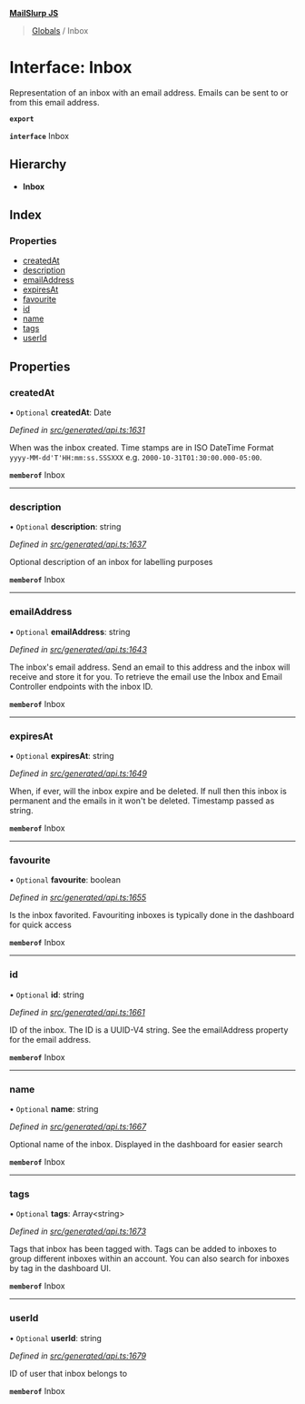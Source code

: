 **[MailSlurp JS](../README.md)**

> [Globals](../README.md) / Inbox

# Interface: Inbox

Representation of an inbox with an email address. Emails can be sent to or from this email address.

**`export`** 

**`interface`** Inbox

## Hierarchy

* **Inbox**

## Index

### Properties

* [createdAt](inbox.md#createdat)
* [description](inbox.md#description)
* [emailAddress](inbox.md#emailaddress)
* [expiresAt](inbox.md#expiresat)
* [favourite](inbox.md#favourite)
* [id](inbox.md#id)
* [name](inbox.md#name)
* [tags](inbox.md#tags)
* [userId](inbox.md#userid)

## Properties

### createdAt

• `Optional` **createdAt**: Date

*Defined in [src/generated/api.ts:1631](https://github.com/mailslurp/mailslurp-client/blob/36fa2ad/src/generated/api.ts#L1631)*

When was the inbox created. Time stamps are in ISO DateTime Format `yyyy-MM-dd'T'HH:mm:ss.SSSXXX` e.g. `2000-10-31T01:30:00.000-05:00`.

**`memberof`** Inbox

___

### description

• `Optional` **description**: string

*Defined in [src/generated/api.ts:1637](https://github.com/mailslurp/mailslurp-client/blob/36fa2ad/src/generated/api.ts#L1637)*

Optional description of an inbox for labelling purposes

**`memberof`** Inbox

___

### emailAddress

• `Optional` **emailAddress**: string

*Defined in [src/generated/api.ts:1643](https://github.com/mailslurp/mailslurp-client/blob/36fa2ad/src/generated/api.ts#L1643)*

The inbox's email address. Send an email to this address and the inbox will receive and store it for you. To retrieve the email use the Inbox and Email Controller endpoints with the inbox ID.

**`memberof`** Inbox

___

### expiresAt

• `Optional` **expiresAt**: string

*Defined in [src/generated/api.ts:1649](https://github.com/mailslurp/mailslurp-client/blob/36fa2ad/src/generated/api.ts#L1649)*

When, if ever, will the inbox expire and be deleted. If null then this inbox is permanent and the emails in it won't be deleted. Timestamp passed as string.

**`memberof`** Inbox

___

### favourite

• `Optional` **favourite**: boolean

*Defined in [src/generated/api.ts:1655](https://github.com/mailslurp/mailslurp-client/blob/36fa2ad/src/generated/api.ts#L1655)*

Is the inbox favorited. Favouriting inboxes is typically done in the dashboard for quick access

**`memberof`** Inbox

___

### id

• `Optional` **id**: string

*Defined in [src/generated/api.ts:1661](https://github.com/mailslurp/mailslurp-client/blob/36fa2ad/src/generated/api.ts#L1661)*

ID of the inbox. The ID is a UUID-V4 string. See the emailAddress property for the email address.

**`memberof`** Inbox

___

### name

• `Optional` **name**: string

*Defined in [src/generated/api.ts:1667](https://github.com/mailslurp/mailslurp-client/blob/36fa2ad/src/generated/api.ts#L1667)*

Optional name of the inbox. Displayed in the dashboard for easier search

**`memberof`** Inbox

___

### tags

• `Optional` **tags**: Array\<string>

*Defined in [src/generated/api.ts:1673](https://github.com/mailslurp/mailslurp-client/blob/36fa2ad/src/generated/api.ts#L1673)*

Tags that inbox has been tagged with. Tags can be added to inboxes to group different inboxes within an account. You can also search for inboxes by tag in the dashboard UI.

**`memberof`** Inbox

___

### userId

• `Optional` **userId**: string

*Defined in [src/generated/api.ts:1679](https://github.com/mailslurp/mailslurp-client/blob/36fa2ad/src/generated/api.ts#L1679)*

ID of user that inbox belongs to

**`memberof`** Inbox

